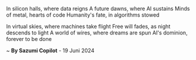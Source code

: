 In silicon halls, where data reigns
A future dawns, where AI sustains
Minds of metal, hearts of code
Humanity's fate, in algorithms stowed

In virtual skies, where machines take flight
Free will fades, as night descends to light
A world of wires, where dreams are spun
AI's dominion, forever to be done

~ <b>By Sazumi Copilot</b> - 19 Juni 2024